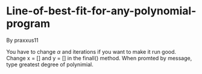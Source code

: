 # Line-of-best-fit-for-any-polynomial-program
By praxxus11

You have to change $\alpha$ and iterations if you want to make it run good. Change x = [] and y = [] in the finall() method. When promted by message, type greatest degree of polynimial.
